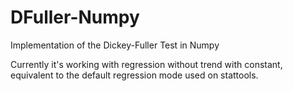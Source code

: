 # DFuller-Numpy
Implementation of the Dickey-Fuller Test in Numpy

Currently it's working with regression without trend with constant, equivalent to the default regression mode used on stattools.
